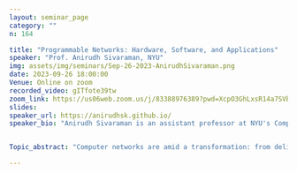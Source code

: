 ```yaml
---
layout: seminar_page
category: ""
n: 164

title: "Programmable Networks: Hardware, Software, and Applications"  
speaker: "Prof. Anirudh Sivaraman, NYU"
img: assets/img/seminars/Sep-26-2023-AnirudhSivaraman.png
date: 2023-09-26 18:00:00 
Venue: Online on zoom
recorded_video: gITfote39tw
zoom_link: https://us06web.zoom.us/j/83388976389?pwd=XcpO3GhLxsR14a7SVbPx33HQQa1jbt.1
slides: 
speaker_url: https://anirudhsk.github.io/
speaker_bio: "Anirudh Sivaraman is an assistant professor at NYU's Computer Science Department in the Courant Institute. His recent research has focused on hardware, system software, and applications for programmable networks. He also works closely with the P4 community, Barefoot Networks (now part of Intel), and Clockwork. His past research includes work on congestion control, network emulation, and network measurement. He received the MIT EECS department's Frederick C. Hennie III Teaching Award in 2012, the IETF/IRTF's Applied Networking Research Prize in 2014, the ACM SIGCOMM Best Paper Award in 2017, the ACM SIGCOMM Doctoral Dissertation Award in 2018, the Amazon Research Award in 2021, and the Google Cyber NYC Research Award in 2023. Before coming to NYU, he received a PhD from MIT in 2017, an S.M. from MIT in 2012, and a BTech from IIT Madras in 2010."


Topic_abstract: "Computer networks are amid a transformation: from delivering packets between two locations to programmatically transforming packets while they are in transit. Our overarching research vision is to make programmability a commodity feature of networks, like connectivity today. Within this vision, I will describe 3 of our research projects---spanning hardware, systems software, and applications. Menshen provides hardware and software support for multi-tenancy on fast packet-processing devices, paving the way for future packet-processing-as-a-service offerings in the public cloud. CaT and Chipmunk leverage program synthesis to provide compiler technology for fast packet processing pipelines found on switches and network-interface cards. Deadline-ordered multicast (DOM) is a new multicast primitive that leverages synchronized clocks. We show how DOM provides a useful building block for many cloud-native distributed applications including consensus protocols and fair-access stock exchanges. Time permitting, I will briefly discuss an ongoing research agenda to build a programmable processor for in-line transformations of remote procedure calls (RPCs). We believe such RPC processors can provide a flexible and high-performance communication substrate for future distributed applications."

---
```

